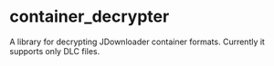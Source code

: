 # container_decrypter
A library for decrypting JDownloader container formats. Currently it supports only DLC files.